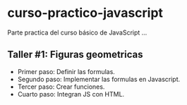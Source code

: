 # curso-practico-javascript
Parte practica del curso básico de JavaScript
...

## Taller #1: Figuras geometricas

- Primer paso: Definir las formulas.
- Segundo paso: Implementar las formulas en Javascript.
- Tercer paso: Crear funciones.
- Cuarto paso: Integran JS con HTML.
